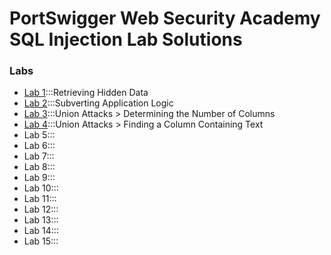# PortSwigger Web Security Academy SQL Injection Lab Solutions

### Labs

- [Lab 1](https://github.com/bin3xish477/cyber-security/blob/master/PortSwiggerAcademy/ServerSideAttacks/SQL_Injection/Lab1/Solution.md):::Retrieving Hidden Data
- [Lab 2](https://github.com/bin3xish477/cyber-security/blob/master/PortSwiggerAcademy/ServerSideAttacks/SQL_Injection/Lab2/Solution.md):::Subverting Application Logic
- [Lab 3](https://github.com/bin3xish477/cyber-security/blob/master/PortSwiggerAcademy/ServerSideAttacks/SQL_Injection/Lab3/Solution.md):::Union Attacks > Determining the Number of Columns
- [Lab 4](https://github.com/bin3xish477/cyber-security/blob/master/PortSwiggerAcademy/ServerSideAttacks/SQL_Injection/Lab4/Solution.md):::Union Attacks > Finding a Column Containing Text
- Lab 5:::
- Lab 6:::
- Lab 7:::
- Lab 8:::
- Lab 9:::
- Lab 10:::
- Lab 11:::
- Lab 12:::
- Lab 13:::
- Lab 14:::
- Lab 15:::

